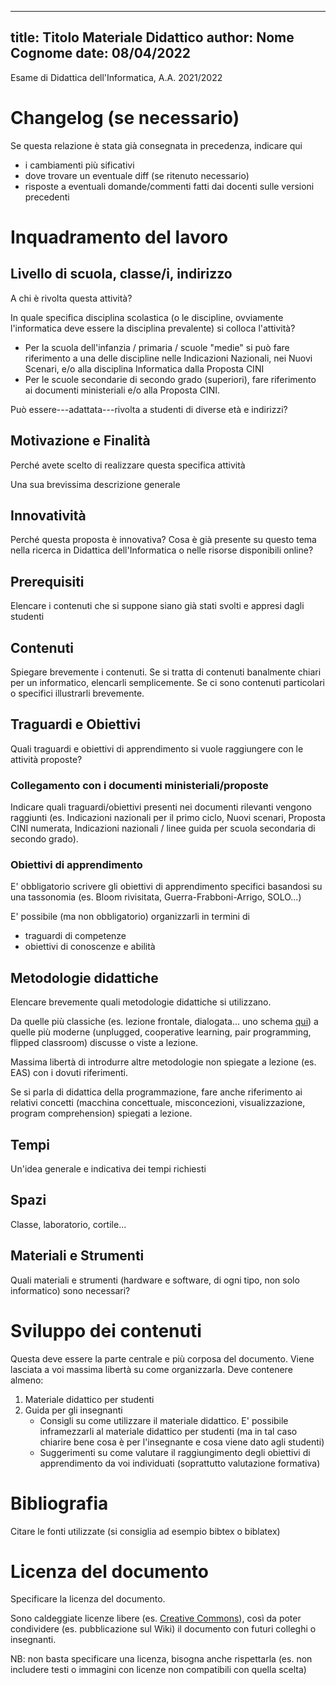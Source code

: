 <!--
SPDX-FileCopyrightText: 2022 Daniele Tentoni <daniele.tentoni.1996@gmail.com>

SPDX-License-Identifier: GPL-3.0-only
-->

---
title: Titolo Materiale Didattico
author: Nome Cognome
date: 08/04/2022
---

Esame di Didattica dell'Informatica, A.A. 2021/2022

# Changelog (se necessario)

Se questa relazione è stata già consegnata in precedenza, indicare qui

* i cambiamenti più sificativi
* dove trovare un eventuale diff (se ritenuto necessario)
* risposte a eventuali domande/commenti fatti dai docenti sulle versioni precedenti

# Inquadramento del lavoro

## Livello di scuola, classe/i, indirizzo
A chi è rivolta questa attività?

In quale specifica disciplina scolastica (o le discipline, ovviamente
l'informatica deve essere la disciplina prevalente) si colloca
l'attività?

- Per la scuola dell'infanzia / primaria / scuole \"medie\" si può fare riferimento a una delle discipline nelle Indicazioni Nazionali, nei Nuovi Scenari, e/o alla disciplina Informatica dalla Proposta CINI
- Per le scuole secondarie di secondo grado (superiori), fare riferimento ai documenti ministeriali e/o alla Proposta CINI.

Può essere---adattata---rivolta a studenti di diverse età e indirizzi?


## Motivazione e Finalità
Perché avete scelto di realizzare questa specifica attività

Una sua brevissima descrizione generale

## Innovatività
Perché questa proposta è innovativa? Cosa è già presente su questo tema nella ricerca in Didattica dell'Informatica o nelle risorse disponibili online?

## Prerequisiti
Elencare i contenuti che si suppone siano già stati svolti e appresi dagli studenti

## Contenuti
Spiegare brevemente i contenuti. Se si tratta di contenuti banalmente chiari per un informatico, elencarli semplicemente. Se ci sono contenuti particolari o specifici illustrarli brevemente.

## Traguardi e Obiettivi
Quali traguardi e obiettivi di apprendimento si vuole raggiungere con le attività proposte?

### Collegamento con i documenti ministeriali/proposte
Indicare quali traguardi/obiettivi presenti nei documenti rilevanti vengono
raggiunti (es. Indicazioni nazionali per il primo ciclo, Nuovi scenari,
Proposta CINI numerata, Indicazioni nazionali / linee guida per scuola
secondaria di secondo grado).

### Obiettivi di apprendimento
E' obbligatorio scrivere gli obiettivi di apprendimento specifici basandosi su una tassonomia (es. Bloom rivisitata, Guerra-Frabboni-Arrigo, SOLO...)

E' possibile (ma non obbligatorio) organizzarli in termini di
* traguardi di competenze
* obiettivi di conoscenze e abilità


## Metodologie didattiche
Elencare brevemente quali metodologie didattiche si utilizzano.

Da quelle più classiche (es. lezione frontale, dialogata... uno schema [qui](https://www.leonardope.it/pvw/app/default/pvw_img.php?sede_codice=PELS0001&doc=2130858)) a quelle più moderne (unplugged, cooperative learning, pair programming, flipped classroom) discusse o viste a lezione.

Massima libertà di introdurre altre metodologie non spiegate a lezione (es. EAS) con i dovuti riferimenti.

Se si parla di didattica della programmazione, fare anche riferimento ai relativi concetti (macchina concettuale, misconcezioni, visualizzazione, program comprehension) spiegati a lezione.

## Tempi
Un'idea generale e indicativa dei tempi richiesti

## Spazi
Classe, laboratorio, cortile...

## Materiali e Strumenti
Quali materiali e strumenti (hardware e software, di ogni tipo, non solo informatico) sono necessari?

# Sviluppo dei contenuti
Questa deve essere la parte centrale e più corposa del documento.
Viene lasciata a voi massima libertà su come organizzarla.
Deve contenere almeno:
1. Materiale didattico per studenti
2. Guida per gli insegnanti
    * Consigli su come utilizzare il materiale didattico. E' possibile inframezzarli al materiale didattico per studenti (ma in tal caso chiarire bene cosa è per l'insegnante e cosa viene dato agli studenti)
    * Suggerimenti su come valutare il raggiungimento degli obiettivi di apprendimento da voi individuati (soprattutto valutazione formativa)

# Bibliografia
Citare le fonti utilizzate (si consiglia ad esempio bibtex o biblatex)

# Licenza del documento
Specificare la licenza del documento.

Sono caldeggiate licenze libere (es. [Creative Commons](https://creativecommons.org/licenses/by-sa/4.0/deed.it)), così da poter
condividere (es. pubblicazione sul Wiki) il documento con futuri
colleghi o insegnanti.

NB: non basta specificare una licenza, bisogna anche rispettarla (es. non includere testi o immagini con licenze non compatibili con quella scelta)
